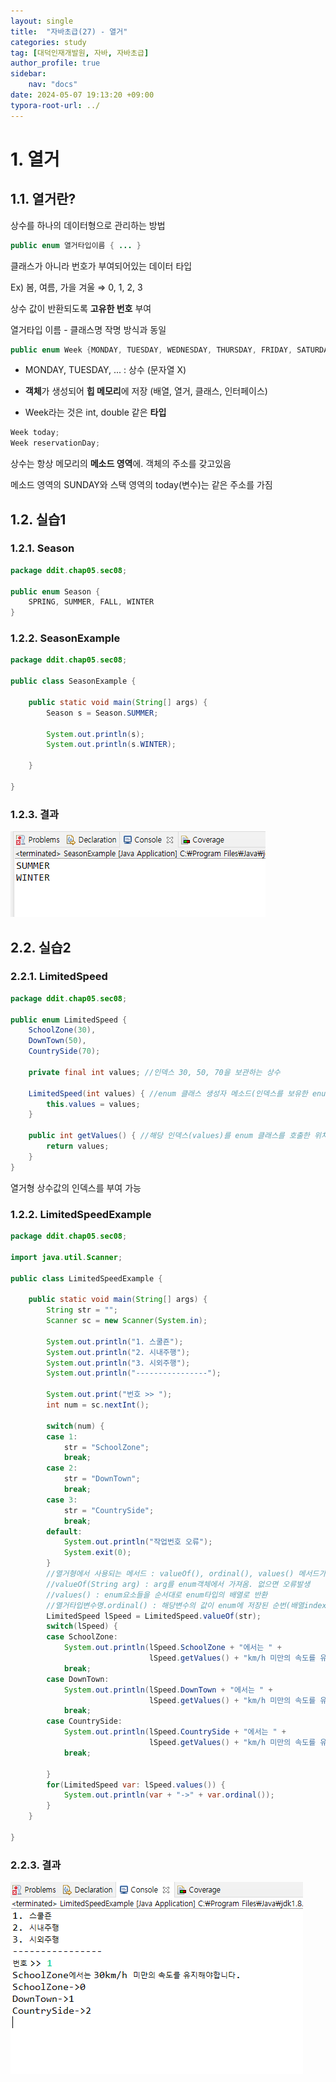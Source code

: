```yaml
---
layout: single
title:  "자바초급(27) - 열거"
categories: study
tag: [대덕인재개발원, 자바, 자바초급]
author_profile: true
sidebar:
    nav: "docs"
date: 2024-05-07 19:13:20 +09:00
typora-root-url: ../
---
```




# 1. 열거

## 1.1. 열거란? 

상수를 하나의 데이터형으로 관리하는 방법



```java
public enum 열거타입이름 { ... }
```



클래스가 아니라 번호가 부여되어있는 데이터 타입

Ex) 봄, 여름, 가을 겨울 ⇒ 0, 1, 2, 3

상수 값이 반환되도록 **고유한 번호** 부여

열거타입 이름 - 클래스명 작명 방식과 동일



```java
public enum Week {MONDAY, TUESDAY, WEDNESDAY, THURSDAY, FRIDAY, SATURDAY, SUNDAY}
```

- MONDAY, TUESDAY, ... : 상수 (문자열 X)

- **객체**가 생성되어 **힙 메모리**에 저장 (배열, 열거, 클래스, 인터페이스)

- Week라는 것은 int, double 같은 **타입**

```java
Week today;
Week reservationDay;
```

상수는 항상 메모리의 **메소드 영역**에. 객체의 주소를 갖고있음

메소드 영역의 SUNDAY와 스택 영역의 today(변수)는 같은 주소를 가짐



## 1.2. 실습1

### 1.2.1. Season

```java
package ddit.chap05.sec08;

public enum Season {
	SPRING, SUMMER, FALL, WINTER
}

```

### 1.2.2. SeasonExample

```java
package ddit.chap05.sec08;

public class SeasonExample {

	public static void main(String[] args) {
		Season s = Season.SUMMER;
		
		System.out.println(s);
		System.out.println(s.WINTER);

	}

}

```



### 1.2.3. 결과

![image-20240507190930805](/images/2024-05-07-study-java1-27/image-20240507190930805.png)



## 2.2. 실습2

### 2.2.1. LimitedSpeed

```java
package ddit.chap05.sec08;

public enum LimitedSpeed {
	SchoolZone(30),
	DownTown(50),
	CountrySide(70);
	
	private final int values; //인덱스 30, 50, 70을 보관하는 상수
	
	LimitedSpeed(int values) { //enum 클래스 생성자 메소드(인덱스를 보유한 enum 클래스)
		this.values = values;
	}
	
	public int getValues() { //해당 인덱스(values)를 enum 클래스를 호출한 위치에 반환
		return values;
	}
}


```

열거형 상수값의 인덱스를 부여 가능



### 1.2.2. LimitedSpeedExample

```java
package ddit.chap05.sec08;

import java.util.Scanner;

public class LimitedSpeedExample {

	public static void main(String[] args) {
		String str = "";
		Scanner sc = new Scanner(System.in);
		
		System.out.println("1. 스쿨죤");
		System.out.println("2. 시내주행");
		System.out.println("3. 시외주행");
		System.out.println("----------------");
		
		System.out.print("번호 >> ");
		int num = sc.nextInt();
		
		switch(num) {
		case 1:
			str = "SchoolZone";
			break;
		case 2:
			str = "DownTown";
			break;
		case 3: 
			str = "CountrySide";
			break;
		default:
			System.out.println("작업번호 오류");
			System.exit(0);
		}
		//열거형에서 사용되는 메서드 : valueOf(), ordinal(), values() 메서드가 가장 많이 사용
		//valueOf(String arg) : arg를 enum객체에서 가져옴. 없으면 오류발생
		//values() : enum요소들을 순서대로 enum타입의 배열로 반환
		//열거타입변수명.ordinal() : 해당변수의 값이 enum에 저장된 순번(배열index) 반환 
		LimitedSpeed lSpeed = LimitedSpeed.valueOf(str);
		switch(lSpeed) {
		case SchoolZone:
			System.out.println(lSpeed.SchoolZone + "에서는 " + 
							   lSpeed.getValues() + "km/h 미만의 속도를 유지해야합니다.");
			break;
		case DownTown:
			System.out.println(lSpeed.DownTown + "에서는 " + 
							   lSpeed.getValues() + "km/h 미만의 속도를 유지해야합니다.");
			break;
		case CountrySide:
			System.out.println(lSpeed.CountrySide + "에서는 " + 
							   lSpeed.getValues() + "km/h 미만의 속도를 유지해야합니다.");
			break;
			
		}
		for(LimitedSpeed var: lSpeed.values()) {
			System.out.println(var + "->" + var.ordinal());
		}
	}

}

```



### 2.2.3. 결과

![image-20240507191245915](/images/2024-05-07-study-java1-27/image-20240507191245915.png)

